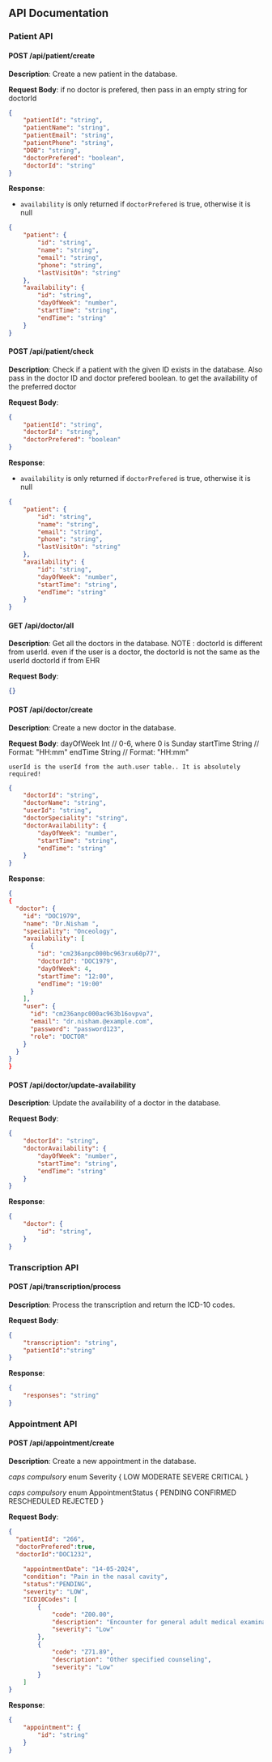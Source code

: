 ## API Documentation

### Patient API

#### POST /api/patient/create

**Description**: Create a new patient in the database.

**Request Body**:
if no doctor is prefered, then pass in an empty string for doctorId
```json
{
    "patientId": "string",
    "patientName": "string",
    "patientEmail": "string",
    "patientPhone": "string",
    "DOB": "string",
    "doctorPrefered": "boolean",
    "doctorId": "string"
}
```

**Response**:
- `availability` is only returned if `doctorPrefered` is true, otherwise it is null
```json
{
    "patient": {
        "id": "string",
        "name": "string",
        "email": "string",
        "phone": "string",
        "lastVisitOn": "string"
    },
    "availability": {
        "id": "string",
        "dayOfWeek": "number",
        "startTime": "string",
        "endTime": "string"
    }
}
```


#### POST /api/patient/check

**Description**: Check if a patient with the given ID exists in the database. Also pass in the doctor ID and doctor prefered boolean. to get the availability of the preferred doctor

**Request Body**:
```json
{
    "patientId": "string",  
    "doctorId": "string",
    "doctorPrefered": "boolean"
}
```

**Response**:
- `availability` is only returned if `doctorPrefered` is true, otherwise it is null
```json
{
    "patient": {
        "id": "string",
        "name": "string",
        "email": "string",
        "phone": "string",
        "lastVisitOn": "string"
    },  
    "availability": {
        "id": "string",
        "dayOfWeek": "number",
        "startTime": "string",
        "endTime": "string"
    }
}
```


#### GET /api/doctor/all

**Description**: Get all the doctors in the database.
NOTE : doctorId is different from userId.
even if the user is a doctor, the doctorId is not the same as the userId
doctorId if from EHR

**Request Body**:
```json
{}
```


#### POST /api/doctor/create

**Description**: Create a new doctor in the database.

**Request Body**:
  dayOfWeek Int // 0-6, where 0 is Sunday
  startTime String // Format: "HH:mm"
  endTime   String // Format: "HH:mm"

    userId is the userId from the auth.user table.. It is absolutely required!
```json
{
    "doctorId": "string",
    "doctorName": "string",
    "userId": "string",
    "doctorSpeciality": "string",
    "doctorAvailability": {
        "dayOfWeek": "number",
        "startTime": "string",
        "endTime": "string"
    }
}   
```

**Response**:
```json
{
{
  "doctor": {
    "id": "DOC1979",
    "name": "Dr.Nisham ",
    "speciality": "Onceology",
    "availability": [
      {
        "id": "cm236anpc000bc963rxu60p77",
        "doctorId": "DOC1979",
        "dayOfWeek": 4,
        "startTime": "12:00",
        "endTime": "19:00"
      }
    ],
    "user": {
      "id": "cm236anpc000ac963b16ovpva",
      "email": "dr.nisham.@example.com",
      "password": "password123",
      "role": "DOCTOR"
    }
  }
}
}

```

#### POST /api/doctor/update-availability

**Description**: Update the availability of a doctor in the database.

**Request Body**:
```json
{
    "doctorId": "string",
    "doctorAvailability": {
        "dayOfWeek": "number",
        "startTime": "string",
        "endTime": "string"
    }
}
```

**Response**:
```json 
{
    "doctor": {
        "id": "string",
    }
}
```



### Transcription API

#### POST /api/transcription/process

**Description**: Process the transcription and return the ICD-10 codes.

**Request Body**:
```json
{
    "transcription": "string",
    "patientId":"string"
}
```

**Response**:
```json
{
    "responses": "string"
}

```

### Appointment API

#### POST /api/appointment/create

**Description**: Create a new appointment in the database.

*caps compulsory*
enum Severity {
  LOW
  MODERATE
  SEVERE
  CRITICAL
}

*caps compulsory*
enum AppointmentStatus {
  PENDING
  CONFIRMED
  RESCHEDULED
  REJECTED
}

**Request Body**:
```json 
{
  "patientId": "266",
  "doctorPrefered":true,
  "doctorId":"DOC1232",
  
    "appointmentDate": "14-05-2024",
    "condition": "Pain in the nasal cavity",
    "status":"PENDING",
    "severity": "LOW",
    "ICD10Codes": [
        {
            "code": "Z00.00",
            "description": "Encounter for general adult medical examination without abnormal findings",
            "severity": "Low"
        },
        {
            "code": "Z71.89",
            "description": "Other specified counseling",
            "severity": "Low"
        }
    ]
}
```

**Response**:
```json
{
    "appointment": {
        "id": "string"
    }
}
```




